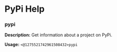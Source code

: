 # PyPi Help

### pypi

**Description:** Get information about a project on PyPi.

**Usage:** `<@1275521742961508432>pypi`

